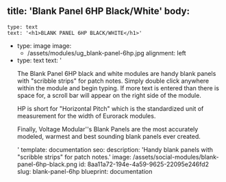 title: 'Blank Panel 6HP Black/White'
body:
  -
    type: text
    text: '<h1>BLANK PANEL 6HP BLACK/WHITE</h1>'
  -
    type: image
    image:
      - /assets/modules/ug_blank-panel-6hp.jpg
    alignment: left
  -
    type: text
    text: '<p>The Blank Panel 6HP black and white modules are handy blank panels with "scribble strips" for patch notes. Simply double click anywhere within the module and begin typing. If more text is entered than there is space for, a scroll bar will appear on the right side of the module.</p><p>HP is short for "Horizontal Pitch" which is the standardized unit of measurement for the width of Eurorack modules.</p><p>Finally, Voltage Modular''s Blank Panels are the most accurately modeled, warmest and best sounding blank panels ever created.&nbsp;</p>'
template: documentation
seo:
  description: 'Handy blank panels with "scribble strips" for patch notes.'
  image: /assets/social-modules/blank-panel-6hp-black.png
id: 8aa11a72-194e-4a59-9625-22095e246fd2
slug: blank-panel-6hp
blueprint: documentation
